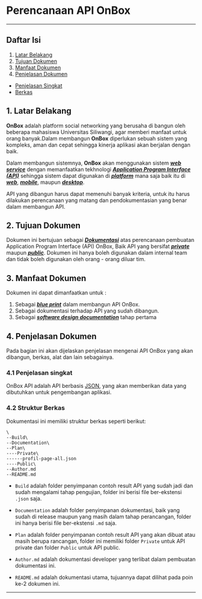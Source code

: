 # Perencanaan API OnBox
***

## Daftar Isi

1. [Latar Belakang](#latar-belakang)
2. [Tujuan Dokumen](#tujuan)
3. [Manfaat Dokumen](#manfaat)
4. [Penjelasan Dokumen](#penjelasan)
  - [Penjelasan Singkat](#overview)
  - [Berkas](#berkas)

## 1. Latar Belakang

**OnBox** adalah platform social networking yang berusaha di bangun oleh beberapa mahasiswa Universitas Siliwangi, agar memberi manfaat untuk orang banyak.Dalam membangun **OnBox** diperlukan sebuah sistem yang kompleks, aman dan cepat sehingga kinerja aplikasi akan berjalan dengan baik.

Dalam membangun sistemnya, **OnBox** akan menggunakan sistem [***web service***](#) dengan memanfaatkan tekhnologi [***Application Program Interface (API)***](#) sehingga sistem dapat digunakan di [***platform***](#) mana saja baik itu di [***web***](#), [***mobile***](#), maupun [***desktop***](#).

API yang dibangun harus dapat memenuhi banyak kriteria, untuk itu harus dilakukan perencanaan yang matang dan pendokumentasian yang benar dalam membangun API.


## 2. Tujuan Dokumen

Dokumen ini bertujuan sebagai [***Dokumentasi***](#) atas perencanaan pembuatan Application Program Interface (API) OnBox, Baik API yang bersifat [***private***](#) maupun [***public***](#). Dokumen ini hanya boleh digunakan dalam internal team dan tidak boleh digunakan oleh orang - orang diluar tim.


## 3. Manfaat Dokumen

Dokumen ini dapat dimanfaatkan untuk :

1. Sebagai [***blue print***](#) dalam membangun API OnBox.
2. Sebagai dokumentasi terhadap API yang sudah dibangun.
3. Sebagai [***software design documentation***](#) tahap pertama

## 4. Penjelasan Dokumen

Pada bagian ini akan dijelaskan penjelasan mengenai API OnBox yang akan dibangun, berkas, alat dan lain sebagainya.

### 4.1 Penjelasan singkat

OnBox API adalah API berbasis [JSON](#), yang akan memberikan data yang dibutuhkan untuk pengembangan aplikasi.

### 4.2 Struktur Berkas

Dokumentasi ini memiliki struktur berkas seperti berikut:

    \
    --Build\
    --Documentation\
    --Plan\
    ----Private\
    ------profil-page-all.json
    ----Public\
    --Author.md
    --README.md

- `Build` adalah folder penyimpanan contoh result API yang sudah jadi dan sudah mengalami tahap pengujian, folder ini berisi file ber-ekstensi `.json` saja.

- `Documentation` adalah folder penyimpanan dokumentasi, baik yang sudah di release maupun yang masih dalam tahap perancangan, folder ini hanya berisi file ber-ekstensi `.md` saja.

- `Plan` adalah folder penyimpanan contoh result API yang akan dibuat atau masih berupa rancangan, folder ini memiliki folder `Private` untuk API private dan folder `Public` untuk API public.

- `Author.md` adalah dokumentasi developer yang terlibat dalam pembuatan dokumentasi ini.

- `README.md` adalah dokumentasi utama, tujuannya dapat dilihat pada poin ke-2 dokumen ini.



---
